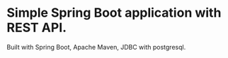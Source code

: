 # Simple Spring Boot application with REST API.
Built with Spring Boot, Apache Maven, JDBC with postgresql.

